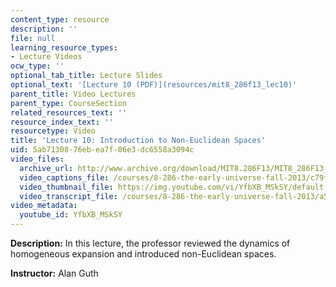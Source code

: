 ```yaml
---
content_type: resource
description: ''
file: null
learning_resource_types:
- Lecture Videos
ocw_type: ''
optional_tab_title: Lecture Slides
optional_text: '[Lecture 10 (PDF)](resources/mit8_286f13_lec10)'
parent_title: Video Lectures
parent_type: CourseSection
related_resources_text: ''
resource_index_text: ''
resourcetype: Video
title: 'Lecture 10: Introduction to Non-Euclidean Spaces'
uid: 5ab71308-76eb-ea7f-06e3-dc6558a3094c
video_files:
  archive_url: http://www.archive.org/download/MIT8.286F13/MIT8_286F13_lec10_300k.mp4
  video_captions_file: /courses/8-286-the-early-universe-fall-2013/c79f1c6944e7520ebeed36be3a862582_YfbXB_MSkSY.vtt
  video_thumbnail_file: https://img.youtube.com/vi/YfbXB_MSkSY/default.jpg
  video_transcript_file: /courses/8-286-the-early-universe-fall-2013/a5797d0353558704dd159fea99440aae_YfbXB_MSkSY.pdf
video_metadata:
  youtube_id: YfbXB_MSkSY
---
```


**Description:** In this lecture, the professor reviewed the dynamics of homogeneous expansion and introduced non-Euclidean spaces.

**Instructor:** Alan Guth